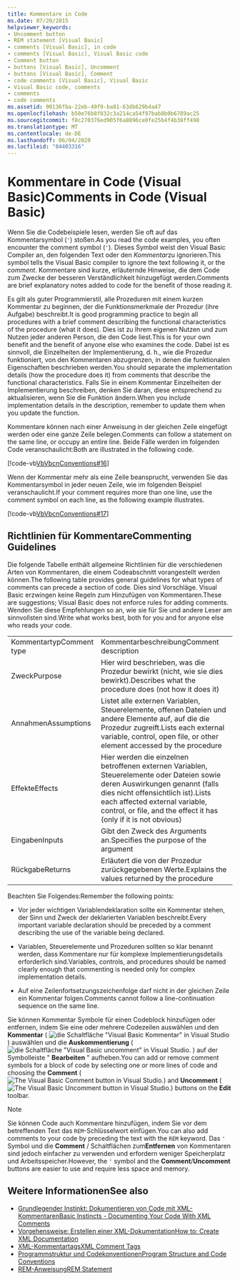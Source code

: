 ```yaml
---
title: Kommentare in Code
ms.date: 07/20/2015
helpviewer_keywords:
- Uncomment button
- REM statement [Visual Basic]
- comments [Visual Basic], in code
- comments [Visual Basic], Visual Basic code
- Comment button
- buttons [Visual Basic], Uncomment
- buttons [Visual Basic], Comment
- code comments [Visual Basic], Visual Basic
- Visual Basic code, comments
- comments
- code comments
ms.assetid: 90136fba-22eb-49f9-ba81-63db629b4a47
ms.openlocfilehash: b50e76b8f832c3a214ca54f97bab8b0b6789ac25
ms.sourcegitcommit: f8c270376ed905f6a8896ce0fe25b4f4b38ff498
ms.translationtype: MT
ms.contentlocale: de-DE
ms.lasthandoff: 06/04/2020
ms.locfileid: "84403316"
---
```

# <a name="comments-in-code-visual-basic"></a><span data-ttu-id="13c93-102">Kommentare in Code (Visual Basic)</span><span class="sxs-lookup"><span data-stu-id="13c93-102">Comments in Code (Visual Basic)</span></span>
<span data-ttu-id="13c93-103">Wenn Sie die Codebeispiele lesen, werden Sie oft auf das Kommentarsymbol (`'`) stoßen.</span><span class="sxs-lookup"><span data-stu-id="13c93-103">As you read the code examples, you often encounter the comment symbol (`'`).</span></span> <span data-ttu-id="13c93-104">Dieses Symbol weist den Visual Basic Compiler an, den folgenden Text oder den *Kommentar*zu ignorieren.</span><span class="sxs-lookup"><span data-stu-id="13c93-104">This symbol tells the Visual Basic compiler to ignore the text following it, or the *comment*.</span></span> <span data-ttu-id="13c93-105">Kommentare sind kurze, erläuternde Hinweise, die dem Code zum Zwecke der besseren Verständlichkeit hinzugefügt werden.</span><span class="sxs-lookup"><span data-stu-id="13c93-105">Comments are brief explanatory notes added to code for the benefit of those reading it.</span></span>  
  
 <span data-ttu-id="13c93-106">Es gilt als guter Programmierstil, alle Prozeduren mit einem kurzen Kommentar zu beginnen, der die Funktionsmerkmale der Prozedur (ihre Aufgabe) beschreibt.</span><span class="sxs-lookup"><span data-stu-id="13c93-106">It is good programming practice to begin all procedures with a brief comment describing the functional characteristics of the procedure (what it does).</span></span> <span data-ttu-id="13c93-107">Dies ist zu Ihrem eigenen Nutzen und zum Nutzen jeder anderen Person, die den Code liest.</span><span class="sxs-lookup"><span data-stu-id="13c93-107">This is for your own benefit and the benefit of anyone else who examines the code.</span></span> <span data-ttu-id="13c93-108">Dabei ist es sinnvoll, die Einzelheiten der Implementierung, d. h., wie die Prozedur funktioniert, von den Kommentaren abzugrenzen, in denen die funktionalen Eigenschaften beschrieben werden.</span><span class="sxs-lookup"><span data-stu-id="13c93-108">You should separate the implementation details (how the procedure does it) from comments that describe the functional characteristics.</span></span> <span data-ttu-id="13c93-109">Falls Sie in einem Kommentar Einzelheiten der Implementierung beschreiben, denken Sie daran, diese entsprechend zu aktualisieren, wenn Sie die Funktion ändern.</span><span class="sxs-lookup"><span data-stu-id="13c93-109">When you include implementation details in the description, remember to update them when you update the function.</span></span>  
  
 <span data-ttu-id="13c93-110">Kommentare können nach einer Anweisung in der gleichen Zeile eingefügt werden oder eine ganze Zeile belegen.</span><span class="sxs-lookup"><span data-stu-id="13c93-110">Comments can follow a statement on the same line, or occupy an entire line.</span></span> <span data-ttu-id="13c93-111">Beide Fälle werden im folgenden Code veranschaulicht:</span><span class="sxs-lookup"><span data-stu-id="13c93-111">Both are illustrated in the following code.</span></span>  
  
 [!code-vb[VbVbcnConventions#16](~/samples/snippets/visualbasic/VS_Snippets_VBCSharp/VbVbcnConventions/VB/Class1.vb#16)]  
  
 <span data-ttu-id="13c93-112">Wenn der Kommentar mehr als eine Zeile beansprucht, verwenden Sie das Kommentarsymbol in jeder neuen Zeile, wie im folgenden Beispiel veranschaulicht.</span><span class="sxs-lookup"><span data-stu-id="13c93-112">If your comment requires more than one line, use the comment symbol on each line, as the following example illustrates.</span></span>  
  
 [!code-vb[VbVbcnConventions#17](~/samples/snippets/visualbasic/VS_Snippets_VBCSharp/VbVbcnConventions/VB/Class1.vb#17)]  
  
## <a name="commenting-guidelines"></a><span data-ttu-id="13c93-113">Richtlinien für Kommentare</span><span class="sxs-lookup"><span data-stu-id="13c93-113">Commenting Guidelines</span></span>  
 <span data-ttu-id="13c93-114">Die folgende Tabelle enthält allgemeine Richtlinien für die verschiedenen Arten von Kommentaren, die einem Codeabschnitt vorangestellt werden können.</span><span class="sxs-lookup"><span data-stu-id="13c93-114">The following table provides general guidelines for what types of comments can precede a section of code.</span></span> <span data-ttu-id="13c93-115">Dies sind Vorschläge. Visual Basic erzwingen keine Regeln zum Hinzufügen von Kommentaren.</span><span class="sxs-lookup"><span data-stu-id="13c93-115">These are suggestions; Visual Basic does not enforce rules for adding comments.</span></span> <span data-ttu-id="13c93-116">Wenden Sie diese Empfehlungen so an, wie sie für Sie und andere Leser am sinnvollsten sind.</span><span class="sxs-lookup"><span data-stu-id="13c93-116">Write what works best, both for you and for anyone else who reads your code.</span></span>  
  
|||  
|---|---|  
|<span data-ttu-id="13c93-117">Kommentartyp</span><span class="sxs-lookup"><span data-stu-id="13c93-117">Comment type</span></span>|<span data-ttu-id="13c93-118">Kommentarbeschreibung</span><span class="sxs-lookup"><span data-stu-id="13c93-118">Comment description</span></span>|  
|<span data-ttu-id="13c93-119">Zweck</span><span class="sxs-lookup"><span data-stu-id="13c93-119">Purpose</span></span>|<span data-ttu-id="13c93-120">Hier wird beschrieben, was die Prozedur bewirkt (nicht, wie sie dies bewirkt).</span><span class="sxs-lookup"><span data-stu-id="13c93-120">Describes what the procedure does (not how it does it)</span></span>|  
|<span data-ttu-id="13c93-121">Annahmen</span><span class="sxs-lookup"><span data-stu-id="13c93-121">Assumptions</span></span>|<span data-ttu-id="13c93-122">Listet alle externen Variablen, Steuerelemente, offenen Dateien und andere Elemente auf, auf die die Prozedur zugreift.</span><span class="sxs-lookup"><span data-stu-id="13c93-122">Lists each external variable, control, open file, or other element accessed by the procedure</span></span>|  
|<span data-ttu-id="13c93-123">Effekte</span><span class="sxs-lookup"><span data-stu-id="13c93-123">Effects</span></span>|<span data-ttu-id="13c93-124">Hier werden die einzelnen betroffenen externen Variablen, Steuerelemente oder Dateien sowie deren Auswirkungen genannt (falls dies nicht offensichtlich ist).</span><span class="sxs-lookup"><span data-stu-id="13c93-124">Lists each affected external variable, control, or file, and the effect it has (only if it is not obvious)</span></span>|  
|<span data-ttu-id="13c93-125">Eingaben</span><span class="sxs-lookup"><span data-stu-id="13c93-125">Inputs</span></span>|<span data-ttu-id="13c93-126">Gibt den Zweck des Arguments an.</span><span class="sxs-lookup"><span data-stu-id="13c93-126">Specifies the purpose of the argument</span></span>|  
|<span data-ttu-id="13c93-127">Rückgabe</span><span class="sxs-lookup"><span data-stu-id="13c93-127">Returns</span></span>|<span data-ttu-id="13c93-128">Erläutert die von der Prozedur zurückgegebenen Werte.</span><span class="sxs-lookup"><span data-stu-id="13c93-128">Explains the values returned by the procedure</span></span>|  
  
 <span data-ttu-id="13c93-129">Beachten Sie Folgendes:</span><span class="sxs-lookup"><span data-stu-id="13c93-129">Remember the following points:</span></span>  
  
- <span data-ttu-id="13c93-130">Vor jeder wichtigen Variablendeklaration sollte ein Kommentar stehen, der Sinn und Zweck der deklarierten Variablen beschreibt.</span><span class="sxs-lookup"><span data-stu-id="13c93-130">Every important variable declaration should be preceded by a comment describing the use of the variable being declared.</span></span>  
  
- <span data-ttu-id="13c93-131">Variablen, Steuerelemente und Prozeduren sollten so klar benannt werden, dass Kommentare nur für komplexe Implementierungsdetails erforderlich sind.</span><span class="sxs-lookup"><span data-stu-id="13c93-131">Variables, controls, and procedures should be named clearly enough that commenting is needed only for complex implementation details.</span></span>  
  
- <span data-ttu-id="13c93-132">Auf eine Zeilenfortsetzungszeichenfolge darf nicht in der gleichen Zeile ein Kommentar folgen.</span><span class="sxs-lookup"><span data-stu-id="13c93-132">Comments cannot follow a line-continuation sequence on the same line.</span></span>  
  
 <span data-ttu-id="13c93-133">Sie können Kommentar Symbole für einen Codeblock hinzufügen oder entfernen, indem Sie eine oder mehrere Codezeilen auswählen und den **Kommentar** ( ![ die Schaltfläche "Visual Basic Kommentar" in Visual Studio ](./media/comments-in-code/visual-basic-comment-button.gif) ) auswählen und die **Auskommentierung** ( ![ die Schaltfläche "Visual Basic uncomment" in Visual Studio. ](./media/comments-in-code/visual-basic-uncomment-button.gif) ) auf der Symbolleiste " **Bearbeiten** " aufheben.</span><span class="sxs-lookup"><span data-stu-id="13c93-133">You can add or remove comment symbols for a block of code by selecting one or more lines of code and choosing the **Comment** (![The Visual Basic Comment button in Visual Studio.](./media/comments-in-code/visual-basic-comment-button.gif)) and **Uncomment** (![The Visual Basic Uncomment button in Visual Studio.](./media/comments-in-code/visual-basic-uncomment-button.gif)) buttons on the **Edit** toolbar.</span></span>  
  
> [!NOTE]
> <span data-ttu-id="13c93-134">Sie können Code auch Kommentare hinzufügen, indem Sie vor dem betreffenden Text das `REM`-Schlüsselwort einfügen.</span><span class="sxs-lookup"><span data-stu-id="13c93-134">You can also add comments to your code by preceding the text with the `REM` keyword.</span></span> <span data-ttu-id="13c93-135">Das `'` Symbol und die **Comment** / Schaltflächen zum**Entfernen** von Kommentaren sind jedoch einfacher zu verwenden und erfordern weniger Speicherplatz und Arbeitsspeicher.</span><span class="sxs-lookup"><span data-stu-id="13c93-135">However, the `'` symbol and the **Comment**/**Uncomment** buttons are easier to use and require less space and memory.</span></span>  
  
## <a name="see-also"></a><span data-ttu-id="13c93-136">Weitere Informationen</span><span class="sxs-lookup"><span data-stu-id="13c93-136">See also</span></span>

- [<span data-ttu-id="13c93-137">Grundlegender Instinkt: Dokumentieren von Code mit XML-Kommentaren</span><span class="sxs-lookup"><span data-stu-id="13c93-137">Basic Instincts - Documenting Your Code With XML Comments</span></span>](https://docs.microsoft.com/archive/msdn-magazine/2009/may/documenting-your-code-with-xml-comments)
- [<span data-ttu-id="13c93-138">Vorgehensweise: Erstellen einer XML-Dokumentation</span><span class="sxs-lookup"><span data-stu-id="13c93-138">How to: Create XML Documentation</span></span>](how-to-create-xml-documentation.md)
- [<span data-ttu-id="13c93-139">XML-Kommentartags</span><span class="sxs-lookup"><span data-stu-id="13c93-139">XML Comment Tags</span></span>](../../language-reference/xmldoc/index.md)
- [<span data-ttu-id="13c93-140">Programmstruktur und Codekonventionen</span><span class="sxs-lookup"><span data-stu-id="13c93-140">Program Structure and Code Conventions</span></span>](program-structure-and-code-conventions.md)
- [<span data-ttu-id="13c93-141">REM-Anweisung</span><span class="sxs-lookup"><span data-stu-id="13c93-141">REM Statement</span></span>](../../language-reference/statements/rem-statement.md)
